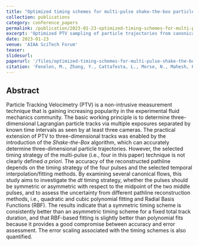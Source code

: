 ```yaml
---
title: "Optimized timing schemes for multi-pulse shake-the-box particle tracking velocimetry"
collection: publications
category: conference_papers
permalink: /publication/2023-01-23-optimized-timing-schemes-for-multi-pulse-shake-the-box-particle-tracking-velocimetry
excerpt: 'Optimized PTV sampling of particle trajectories from canonical DNS examples.'
date: 2023-01-23
venue: 'AIAA SciTech Forum'
teaser: 
slidesurl: 
paperurl: '/files/optimized-timing-schemes-for-multi-pulse-shake-the-box-particle-tracking-velocimetry.pdf'
citation: 'Fenelon, M., Zhang, Y., Cattafesta, L., Morse, N., Mahesh, K., Li, L., & Pan, Z. (2023). &quot;Optimized timing schemes for multi-pulse shake-the-box particle tracking velocimetry&quot; <i>AIAA SciTech Forum</i>. National Harbor, USA.'
---
```


## Abstract 

Particle Tracking Velocimetry (PTV) is a non-intrusive measurement technique that is gaining increasing popularity in the experimental fluid mechanics community. The basic working principle is to determine three-dimensional Lagrangian particle tracks via multiple exposures separated by known time intervals as seen by at least three cameras. The practical extension of PTV to three-dimensional tracks was enabled by the introduction of the *Shake-the-Box* algorithm, which can accurately determine three-dimensional particle trajectories. However, the selected timing strategy of the multi-pulse (i.e., four in this paper) technique is not clearly defined *a priori*. The accuracy of the reconstructed pathline depends on the timing strategy of the four pulses and the selected temporal interpolation/fitting methods. By examining several canonical flows, this study aims to investigate the $dt$ timing strategy, whether the pulses should be symmetric or asymmetric with respect to the midpoint of the two middle pulses, and to assess the uncertainty from different pathline reconstruction methods, i.e., quadratic and cubic polynomial fitting and Radial Basis Functions (RBF). The results indicate that a symmetric timing scheme is consistently better than an asymmetric timing scheme for a fixed total track duration, and that RBF-based fitting is slightly better than polynomial fits because it provides a good compromise between accuracy and error assessment. The error scaling associated with the timing schemes is also quantified.